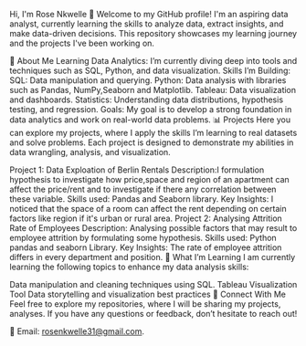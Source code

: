 


Hi, I'm Rose Nkwelle 👋
Welcome to my GitHub profile! I'm an aspiring data analyst, currently learning the skills to analyze data, extract insights, and make data-driven decisions. This repository showcases my learning journey and the projects I've been working on.

🚀 About Me
Learning Data Analytics: I’m currently diving deep into tools and techniques such as SQL, Python, and data visualization.
Skills I’m Building:
SQL: Data manipulation and querying.
Python: Data analysis with libraries such as Pandas, NumPy,Seaborn and Matplotlib.
Tableau: Data visualization and dashboards.
Statistics: Understanding data distributions, hypothesis testing, and regression.
Goals: My goal is to develop a strong foundation in data analytics and work on real-world data problems.
📊 Projects
Here you can explore my projects, where I apply the skills I’m learning to real datasets and solve problems. Each project is designed to demonstrate my abilities in data wrangling, analysis, and visualization.

Project 1: Data Exploation of Berlin Rentals
Description:I formulation hypothesis to investigate how price,space and region of an apartment can affect the price/rent
and to investigate if there any correlation between these variable.
Skills used: Pandas and Seaborn library.
Key Insights: I noticed that the space of a room can affect the rent depending on certain factors like region if it's urban or rural area.
Project 2: Analysing Attrition Rate of Employees
Description: Analysing possible factors that may result to employee attrition by formulating some hypothesis.
Skills used: Python pandas and seaborn Library.
Key Insights: The rate of employee attrition differs in every department and position.
🌱 What I’m Learning
I am currently learning the following topics to enhance my data analysis skills:

 Data manipulation and cleaning techniques
 using SQL.
 Tableau Visualization Tool
Data storytelling and visualization best practices
🔗 Connect With Me
Feel free to explore my repositories, where I will be sharing my projects, analyses. If you have any questions or feedback, don’t hesitate to reach out!

📧 Email: rosenkwelle31@gmail.com.

 



